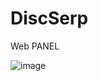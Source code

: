 # DiscSerp

Web PANEL

![image](https://user-images.githubusercontent.com/14141373/179258836-e10288f8-9075-4b08-a200-3aee887ca197.png)

